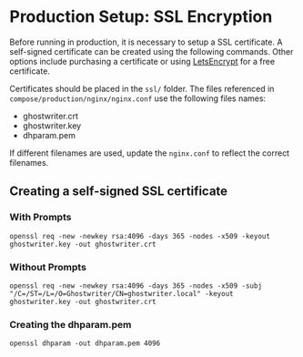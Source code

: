 # Production Setup: SSL Encryption

Before running in production, it is necessary to setup a SSL certificate. A self-signed certificate can be created using the following commands. Other options include purchasing a certificate or using [LetsEncrypt](https://letsencrypt.org/) for a free certificate.

Certificates should be placed in the `ssl/` folder. The files referenced in `compose/production/nginx/nginx.conf` use the following files names:

- ghostwriter.crt
- ghostwriter.key
- dhparam.pem

If different filenames are used, update the `nginx.conf` to reflect the correct filenames.

## Creating a self-signed SSL certificate

### With Prompts

```
openssl req -new -newkey rsa:4096 -days 365 -nodes -x509 -keyout ghostwriter.key -out ghostwriter.crt
```

### Without Prompts

```
openssl req -new -newkey rsa:4096 -days 365 -nodes -x509 -subj "/C=/ST=/L=/O=Ghostwriter/CN=ghostwriter.local" -keyout ghostwriter.key -out ghostwriter.crt
```

### Creating the dhparam.pem

```
openssl dhparam -out dhparam.pem 4096
```
